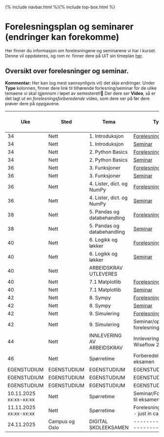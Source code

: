 {% include navbar.html %}{% include top-box.html %}
# Forelesningsplan og seminarer (endringer kan forekomme)
Her finner du informasjon om forelesningene og seminarene vi har i kurset.
Denne vil oppdateres, og rom nr. finner dere på UiT sin timeplan [her](https://tp.educloud.no/uit/timeplan/timeplan.php?id%5B%5D=BED-1504%2C1&type=course&sem=25h&campus=&hide_old=0).


## Oversikt over forelesninger og seminar.
**Kommentar:** Her kan (og mest sannsynligvis vil) det skje endringer.
Under **Type** kolonnen, finner dere link til tilhørende forlesning/seminar for de ulike temaene vi skal igjennom i løpet av semesteret!📌 Der dere ser **Video**, så er det lagt ut en *forelesningsforberedende* video, som dere ser på før dere prøver dere på oppgavene.

| Uke            | Sted             | Tema               |Type                |Kap fra lærebok PyChrashC   |
|----------------|------------------|--------------------|--------------------|----------------------------|
| 34             |Nett  |1. Introduksjon |[Forelesning](notebooks/1_Introduksjon.ipynb)| Kap 1, 2 |
| 34             |Nett  |1. Introduksjon |[Seminar](oppgaver/Seminar1-Introduksjon.ipynb)| Kap 1, 2  |
| 34             |Nett  |2. Python Basics |[Forelesning](notebooks/2_Python_Basics.ipynb)/[Video](https://youtu.be/P7DCjp5QJCk)|Kap 2, 5   |
| 34             |Nett  |2. Python Basics |[Seminar](oppgaver/Seminar2-PythonBasics.ipynb)| Kap 2, 5   |
| 36             |Nett  |3. Funksjoner    |[Forelesning](notebooks/3_Funksjoner.ipynb)/[Video](https://youtu.be/u1FSeJdB3LU)| Kap 8  |
| 36             |Nett  |3. Funksjoner    |[Seminar](oppgaver/Seminar3-Funksjoner.ipynb)| Kap 8  |
| 36             |Nett |4. Lister, dict. og NumPy |[Forelesning](notebooks/4_Lister_oppslag_numpy.ipynb)/[Video](https://youtu.be/kgcOG7q2dq4)| Kap 3, 4, 6  |
| 36             |Nett  |4. Lister, dict. og NumPy |[Seminar](oppgaver/Seminar4_Lister_Dict_Numpy.ipynb)| Kap 3, 4, 6  |
| 38             |Nett  |5. Pandas og databehandling |[Forelesning](notebooks/5_Pandas_og_databehandling.ipynb)/[Video](https://youtu.be/kPINFf-sdaI)|   |
| 38             |Nett  |5. Pandas og databehandling |[Seminar](https://github.com/uit-bed-1504-h25/uit-bed-1504-h25.github.io/blob/main/oppgaver/Seminar5_Pandas_og_databehandling.ipynb)|   |
| 40             |Nett  |6. Logikk og løkker  |[Forelesning](notebooks/6_Logikk_løkker.ipynb)/[Video](https://youtu.be/YbAtgj7epfY)| Kap 5, 7  |
| 40             |Nett  |6. Logikk og løkker  |[Seminar](oppgaver/Seminar6-Logikk_løkker.ipynb)| Kap 5, 7  |
| 40             |Nett  |ARBEIDSKRAV UTLEVERES ||   |
| 40             |Nett  |7.1 Matplotlib  |[Forelesning](notebooks/7_1_Matplotlib.ipynb)/[Video](https://youtu.be/ALb-Ie-pAx4)|   |
| 40             |Nett  |7.1 Matplotlib  |[Seminar](oppgaver/Seminar7.1_Matplotlib.ipynb)|   |
| 42             |Nett  |8. Sympy  |[Forelesning](notebooks/8_Sympy.ipynb)/[Video](https://youtu.be/XAUuQ5sVijE)|   |
| 42             |Nett  |8. Sympy  |[Seminar](oppgaver/Seminar8_SymPy.ipynb)|   |
| 42             |Nett  |9. Simulering  |[Forelesning](notebooks/9_Simulering.ipynb)/[Video](https://youtu.be/Vae0YXmOF8M)|   |
| 42             |Nett  |9. Simulering  |Seminar/oppgaver fra forelesningsnotat|   |
| 44             |Nett  |INNLEVERING AV ARBEIDSKRAV |Innlevering på Wiseflow 27.10 |   |
| 46             |Nett  |Spørretime |Forberedelse til eksamen |   |
|EGENSTUDIUM|EGENSTUDIUM|EGENSTUDIUM|EGENSTUDIUM|   |
|EGENSTUDIUM|EGENSTUDIUM|EGENSTUDIUM|EGENSTUDIUM|   |
|EGENSTUDIUM|EGENSTUDIUM|EGENSTUDIUM|EGENSTUDIUM|   |
| 10.11.2025 xx:xx-xx:xx  |Nett  |Spørretime |Seminar/Forberedelse til eksamen |   |
| 11.11.2025 xx:xx-xx:xx  |Nett  |Spørretime |Forelesning (reserve - just in case)|   |
| 24.11.2025              |Campus og Oslo  | DIGITAL SKOLEEKSAMEN      |-----------------------------|   |








